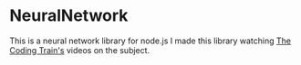 # NeuralNetwork
This is a neural network library for node.js
I made this library watching [The Coding Train's](https://www.youtube.com/watch?v=XJ7HLz9VYz0&list=PLRqwX-V7Uu6aCibgK1PTWWu9by6XFdCfh&index=1) videos on the subject.
